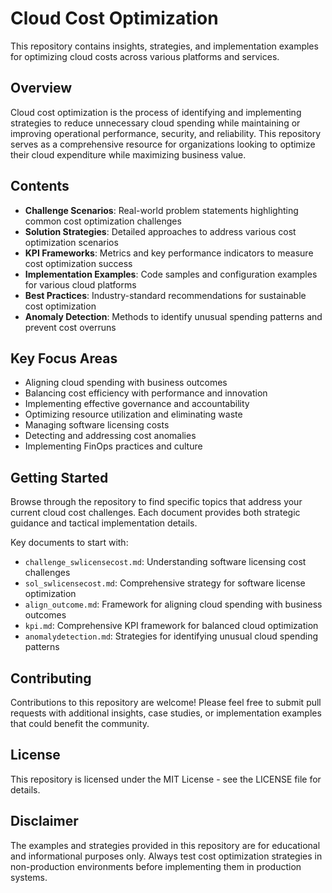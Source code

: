 # Cloud Cost Optimization

This repository contains insights, strategies, and implementation examples for optimizing cloud costs across various platforms and services.

## Overview

Cloud cost optimization is the process of identifying and implementing strategies to reduce unnecessary cloud spending while maintaining or improving operational performance, security, and reliability. This repository serves as a comprehensive resource for organizations looking to optimize their cloud expenditure while maximizing business value.

## Contents

- **Challenge Scenarios**: Real-world problem statements highlighting common cost optimization challenges
- **Solution Strategies**: Detailed approaches to address various cost optimization scenarios
- **KPI Frameworks**: Metrics and key performance indicators to measure cost optimization success
- **Implementation Examples**: Code samples and configuration examples for various cloud platforms
- **Best Practices**: Industry-standard recommendations for sustainable cost optimization
- **Anomaly Detection**: Methods to identify unusual spending patterns and prevent cost overruns

## Key Focus Areas

- Aligning cloud spending with business outcomes
- Balancing cost efficiency with performance and innovation
- Implementing effective governance and accountability
- Optimizing resource utilization and eliminating waste
- Managing software licensing costs
- Detecting and addressing cost anomalies
- Implementing FinOps practices and culture

## Getting Started

Browse through the repository to find specific topics that address your current cloud cost challenges. Each document provides both strategic guidance and tactical implementation details.

Key documents to start with:
- `challenge_swlicensecost.md`: Understanding software licensing cost challenges
- `sol_swlicensecost.md`: Comprehensive strategy for software license optimization
- `align_outcome.md`: Framework for aligning cloud spending with business outcomes
- `kpi.md`: Comprehensive KPI framework for balanced cloud optimization
- `anomalydetection.md`: Strategies for identifying unusual cloud spending patterns

## Contributing

Contributions to this repository are welcome! Please feel free to submit pull requests with additional insights, case studies, or implementation examples that could benefit the community.

## License

This repository is licensed under the MIT License - see the LICENSE file for details.

## Disclaimer

The examples and strategies provided in this repository are for educational and informational purposes only. Always test cost optimization strategies in non-production environments before implementing them in production systems.
